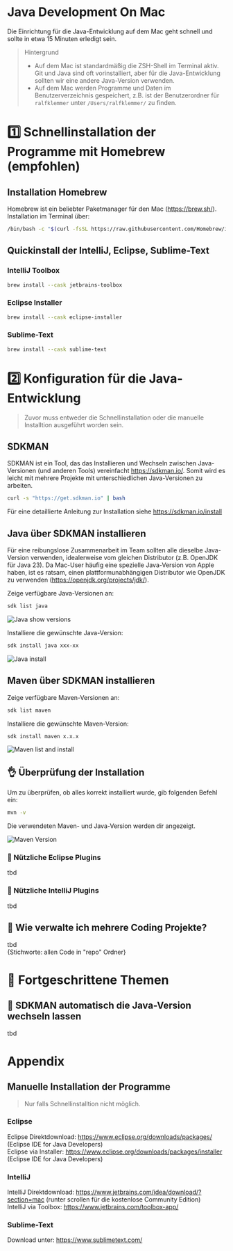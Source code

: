 # Java Development On Mac

Die Einrichtung für die Java-Entwicklung auf dem Mac geht schnell und sollte in etwa 15 Minuten erledigt sein.
> Hintergrund
> - Auf dem Mac ist standardmäßig die ZSH-Shell im Terminal aktiv. Git und Java sind oft vorinstalliert, aber für die Java-Entwicklung sollten wir eine andere Java-Version verwenden.
> - Auf dem Mac werden Programme und Daten im Benutzerverzeichnis gespeichert, z.B. ist der Benutzerordner für ```ralfklemmer``` unter ```/Users/ralfklemmer/``` zu finden.


# :one: Schnellinstallation der Programme mit Homebrew (empfohlen)

## Installation Homebrew
Homebrew ist ein beliebter Paketmanager für den Mac (<https://brew.sh/>). Installation im Terminal über:
```bash 
/bin/bash -c "$(curl -fsSL https://raw.githubusercontent.com/Homebrew/install/HEAD/install.sh)"
```

## Quickinstall der IntelliJ, Eclipse, Sublime-Text
### IntelliJ Toolbox
```bash
brew install --cask jetbrains-toolbox
```

### Eclipse Installer
```bash
brew install --cask eclipse-installer
```

### Sublime-Text
```bash
brew install --cask sublime-text
```

# :two: Konfiguration für die Java-Entwicklung
> Zuvor muss entweder die Schnellinstallation oder die manuelle Installtion ausgeführt worden sein.


## SDKMAN
SDKMAN ist ein Tool, das das Installieren und Wechseln zwischen Java-Versionen (und anderen Tools) vereinfacht <https://sdkman.io/>. 
Somit wird es leicht mit mehrere Projekte mit unterschiedlichen Java-Versionen zu arbeiten.

```bash
curl -s "https://get.sdkman.io" | bash
```
Für eine detaillierte Anleitung zur Installation siehe <https://sdkman.io/install>

## Java über SDKMAN installieren
Für eine reibungslose Zusammenarbeit im Team sollten alle dieselbe Java-Version verwenden, idealerweise vom gleichen Distributor (z.B. OpenJDK für Java 23). Da Mac-User häufig eine spezielle Java-Version von Apple haben, ist es ratsam, einen plattformunabhängigen Distributor wie OpenJDK zu verwenden (<https://openjdk.org/projects/jdk/>).

Zeige verfügbare Java-Versionen an:
```bash 
sdk list java
```
 ![Java show versions](./images/sdkman_java_versions.png)


Installiere die gewünschte Java-Version:
```bash 
sdk install java xxx-xx
```
 ![Java install](./images/sdkman_java_install.gif)

## Maven über SDKMAN installieren
Zeige verfügbare Maven-Versionen an:
```bash 
sdk list maven
```

Installiere die gewünschte Maven-Version:
```bash 
sdk install maven x.x.x
```
 ![Maven list and install](./images/sdkman_maven_list_and_install.gif)

## :ok_hand: Überprüfung der Installation
Um zu überprüfen, ob alles korrekt installiert wurde, gib folgenden Befehl ein:
```bash 
mvn -v
```
Die verwendeten Maven- und Java-Version werden dir angezeigt.

![Maven Version](./images/maven_version.png)

### :construction: Nützliche Eclipse Plugins
tbd

### :construction: Nützliche IntelliJ Plugins
tbd

## :construction: Wie verwalte ich mehrere Coding Projekte?
tbd \
{Stichworte: allen Code in "repo" Ordner}

# :construction: Fortgeschrittene Themen
## :construction: SDKMAN automatisch die Java-Version wechseln lassen
tbd

# Appendix
## Manuelle Installation der Programme
> Nur falls Schnellinstalltion nicht möglich.
> 
### Eclipse
Eclipse Direktdownload: <https://www.eclipse.org/downloads/packages/> (Eclipse IDE for Java Developers) \
Eclipse via Installer: <https://www.eclipse.org/downloads/packages/installer> (Eclipse IDE for Java Developers)

### IntelliJ
IntelliJ Direktdownload: <https://www.jetbrains.com/idea/download/?section=mac> (runter scrollen für die kostenlose Community Edition) \
IntelliJ via Toolbox: <https://www.jetbrains.com/toolbox-app/> 

### Sublime-Text
Download unter: <https://www.sublimetext.com/>